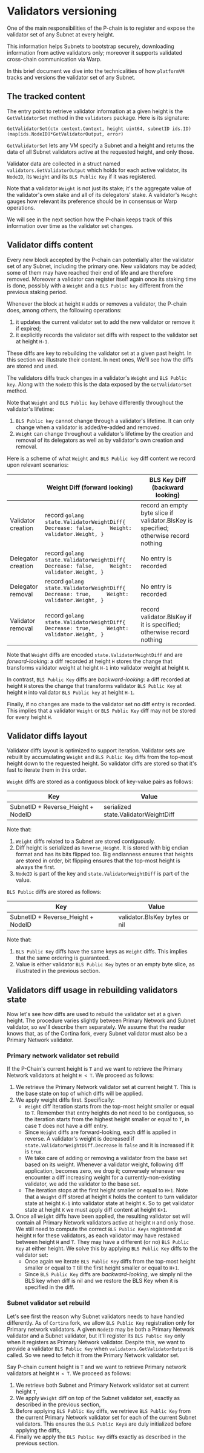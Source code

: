 # Validators versioning

One of the main responsibilities of the P-chain is to register and expose the validator set of any Subnet at every height.

This information helps Subnets to bootstrap securely, downloading information from active validators only; moreover it supports validated cross-chain communication via Warp.

In this brief document we dive into the technicalities of how `platformVM` tracks and versions the validator set of any Subnet.

## The tracked content

The entry point to retrieve validator information at a given height is the `GetValidatorSet` method in the `validators` package. Here is its signature:

```golang
GetValidatorSet(ctx context.Context, height uint64, subnetID ids.ID) (map[ids.NodeID]*GetValidatorOutput, error)
```

`GetValidatorSet` lets any VM specify a Subnet and a height and returns the data of all Subnet validators active at the requested height, and only those.

Validator data are collected in a struct named `validators.GetValidatorOutput` which holds for each active validator, its `NodeID`, its `Weight` and its `BLS Public Key` if it was registered.

Note that a validator `Weight` is not just its stake; it's the aggregate value of the validator's own stake and all of its delegators' stake. A validator's `Weight` gauges how relevant its preference should be in consensus or Warp operations.

We will see in the next section how the P-chain keeps track of this information over time as the validator set changes.

## Validator diffs content

Every new block accepted by the P-chain can potentially alter the validator set of any Subnet, including the primary one. New validators may be added; some of them may have reached their end of life and are therefore removed. Moreover a validator can register itself again once its staking time is done, possibly with a `Weight` and a `BLS Public key` different from the previous staking period.

Whenever the block at height `H` adds or removes a validator, the P-chain does, among others, the following operations:

1. it updates the current validator set to add the new validator or remove it if expired;
2. it explicitly records the validator set diffs with respect to the validator set at height `H-1`.

These diffs are key to rebuilding the validator set at a given past height. In this section we illustrate their content. In next ones, We'll see how the diffs are stored and used.

The validators diffs track changes in a validator's `Weight` and `BLS Public key`. Along with the `NodeID` this is the data exposed by the `GetValidatorSet` method.

Note that `Weight` and `BLS Public key` behave differently throughout the validator's lifetime:

1. `BLS Public key` cannot change through a validator's lifetime. It can only change when a validator is added/re-added and removed.
2. `Weight` can change throughout a validator's lifetime by the creation and removal of its delegators as well as by validator's own creation and removal.

Here is a scheme of what `Weight` and `BLS Public key` diff content we record upon relevant scenarios:

|                    | Weight Diff (forward looking)                                                                           | BLS Key Diff (backward looking)                                                       |
|--------------------|---------------------------------------------------------------------------------------------------------|---------------------------------------------------------------------------------------|
| Validator creation | record ```golang state.ValidatorWeightDiff{       Decrease: false,     Weight: validator.Weight, }``` | record an empty byte slice if validator.BlsKey is specified; otherwise record nothing |
| Delegator creation | record ```golang state.ValidatorWeightDiff{      Decrease: false,     Weight: validator.Weight, }```  | No entry is recorded                                                                  |
| Delegator removal  | record ```golang state.ValidatorWeightDiff{      Decrease: true,     Weight: validator.Weight, }```  | No entry is recorded                                                                  |
| Validator removal  | record ```golang state.ValidatorWeightDiff{      Decrease: true,     Weight: validator.Weight, }```  | record validator.BlsKey if it is specified; otherwise record nothing                  |

Note that `Weight` diffs are encoded `state.ValidatorWeightDiff` and are *forward-looking*: a diff recorded at height `H` stores the change that transforms validator weight at height `H-1` into validator weight at height `H`.

In contrast, `BLS Public Key` diffs are *backward-looking*: a diff recorded at height `H` stores the change that transforms validator `BLS Public Key` at height `H` into validator `BLS Public key` at height `H-1`.

Finally, if no changes are made to the validator set no diff entry is recorded. This implies that a validator `Weight` or `BLS Public Key` diff may not be stored for every height `H`.

## Validator diffs layout

Validator diffs layout is optimized to support iteration. Validator sets are rebuilt by accumulating `Weight` and `BLS Public Key` diffs from the top-most height down to the requested height. So validator diffs are stored so that it's fast to iterate them in this order.

`Weight` diffs are stored as a contiguous block of key-value pairs as follows:

| Key                                | Value                                |
|------------------------------------|--------------------------------------|
| SubnetID + Reverse_Height + NodeID | serialized state.ValidatorWeightDiff |

Note that:

1. `Weight` diffs related to a Subnet are stored contiguously.
2. Diff height is serialized as `Reverse_Height`. It is stored with big endian format and has its bits flipped too. Big endianness ensures that heights are stored in order, bit flipping ensures that the top-most height is always the first.
3. `NodeID` is part of the key and `state.ValidatorWeightDiff` is part of the value.

`BLS Public` diffs are stored as follows:

| Key                                | Value                         |
|------------------------------------|-------------------------------|
| SubnetID + Reverse_Height + NodeID | validator.BlsKey bytes or nil |

Note that:

1. `BLS Public Key` diffs have the same keys as `Weight` diffs. This implies that the same ordering is guaranteed.
2. Value is either validator `BLS Public Key` bytes or an empty byte slice, as illustrated in the previous section.

## Validators diff usage in rebuilding validators state

Now let's see how diffs are used to rebuild the validator set at a given height. The procedure varies slightly between Primary Network and Subnet validator, so we'll describe them separately.
We assume that the reader knows that, as of the Cortina fork, every Subnet validator must also be a Primary Network validator.

### Primary network validator set rebuild

If the P-Chain's current height is `T` and we want to retrieve the Primary Network validators at height `H < T`. We proceed as follows:

1. We retrieve the Primary Network validator set at current height `T`. This is the base state on top of which diffs will be applied.
2. We apply weight diffs first. Specifically:
   - `Weight` diff iteration starts from the top-most height smaller or equal to `T`. Remember that entry heights do not need to be contiguous, so the iteration starts from the highest height smaller or equal to `T`, in case `T` does not have a diff entry.
   - Since `Weight` diffs are forward-looking, each diff is applied in reverse. A validator's weight is decreased if `state.ValidatorWeightDiff.Decrease` is `false` and it is increased if it is `true`.
   - We take care of adding or removing a validator from the base set based on its weight. Whenever a validator weight, following diff application, becomes zero, we drop it; conversely whenever we encounter a diff increasing weight for a currently-non-existing validator, we add the validator to the base set.
   - The iteration stops at the first height smaller or equal to `H+1`. Note that a `Weight` diff stored at height `K` holds the content to turn validator state at height `K-1` into validator state at height `K`. So to get validator state at height `K` we must apply diff content at height `K+1`.
3. Once all `Weight` diffs have been applied, the resulting validator set will contain all Primary Network validators active at height `H` and only those. We still need to compute the correct `BLS Public Keys` registered at height `H` for these validators, as each validator may have restaked between height `H` and `T`. They may have a different (or no) `BLS Public Key` at either height. We solve this by applying `BLS Public Key` diffs to the validator set:
   - Once again we iterate `BLS Public Key` diffs from the top-most height smaller or equal to `T` till the first height smaller or equal to `H+1`.
   - Since `BLS Public Key` diffs are *backward-looking*, we simply nil the BLS key when diff is nil and we restore the BLS Key when it is specified in the diff.

### Subnet validator set rebuild

Let's see first the reason why Subnet validators needs to have handled differently. As of `Cortina` fork, we allow `BLS Public Key` registration only for Primary network validators. A given `NodeID` may be both a Primary Network validator and a Subnet validator, but it'll register its `BLS Public Key` only when it registers as Primary Network validator. Despite this, we want to provide a validator `BLS Public Key` when `validators.GetValidatorOutput` is called. So we need to fetch it from the Primary Network validator set.

Say P-chain current height is `T` and we want to retrieve Primary network validators at height `H < T`. We proceed as follows:

1. We retrieve both Subnet and Primary Network validator set at current height `T`,
2. We apply `Weight` diff on top of the Subnet validator set, exactly as described in the previous section,
3. Before applying `BLS Public Key` diffs, we retrieve `BLS Public Key` from the current Primary Network validator set for each of the current Subnet validators. This ensures the `BLS Public Key`s are duly initialized before applying the diffs,
4. Finally we apply the `BLS Public Key` diffs exactly as described in the previous section.
